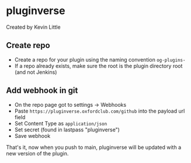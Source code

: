 # pluginverse

Created by Kevin Little

## Create repo

* Create a repo for your plugin using the naming convention `og-plugins-`
* If a repo already exists, make sure the root is the plugin directory root (and not Jenkins)

## Add webhook in git

* On the repo page got to settings -> Webhooks
* Paste `https://pluginverse.oxfordclub.com/github` into the payload url field
* Set Content Type as `application/json`
* Set secret (found in lastpass "pluginverse")
* Save webhook

That's it, now when you push to main, pluginverse will be updated with a new version of the plugin.
